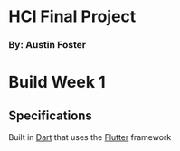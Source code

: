 # HCI Final Project
### By: Austin Foster
# Build Week 1
## Specifications

Built in [Dart](https://dart.dev/) that uses the [Flutter](https://flutter.dev/) framework